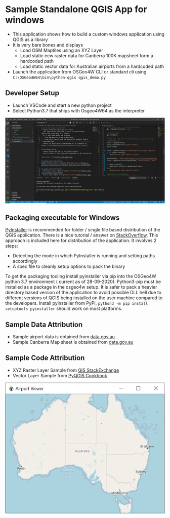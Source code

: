 # Sample Standalone QGIS App for windows
- This application shows how to build a custom windows application using QGIS as a library
- It is very bare bones and displays
  - Load OSM Maptiles using an XYZ Layer
  - Load static ecw raster data for Canberra 100K mapsheet form a hardcoded path
  - Load static vector data for Australian airports from a hardcoded path
- Launch the application from OSGeo4W CLI or standard cli using `C:\OSGeo4W64\bin\python-qgis qgis_demo.py`

## Developer Setup
- Launch VSCode and start a new python project
- Select Python3.7 that ships with Osgeo4W64 as the interpreter

![Developer Setup](doc/vscode_qgis.png)


## Packaging executable for Windows
[PyInstaller](https://www.pyinstaller.org/) is recommended for folder / single file based distribution of the QGIS application.
There is a nice tutorial / answer on [StackOverflow](https://gis.stackexchange.com/a/178615). This approach is included here for
distribution of the application. It involves 2 steps:
- Detecting the mode in which PyInstaller is running and setting paths accordingly
- A spec file to cleanly setup options to pack the binary

To get the packaging tooling install pyinstaller via pip into the OSGeo4W python 3.7 environment ( current as of 28-09-2020). Python3-pip must be installed as a package in the osgeo4w setup. It is safer to pack a heavier directory based version of the
application to avoid possible DLL hell due to different versions of QGIS being installed on the user machine compared to the
developers. Install pyinstaller from PyPI, `python3 -m pip install setuptools pyinstaller` should work on most platforms.

## Sample Data Attribution
- Sample airport data is obtained from [data.gov.au](https://data.gov.au/data/dataset/f1d9414d-7688-4289-9a63-d9e70036f07a)
- Sample Canberra Map sheet is obtained from [data.gov.au](https://data.gov.au/dataset/ds-ga-a05f7892-eaaf-7506-e044-00144fdd4fa6/distribution/dist-ga-a05f7892-eaaf-7506-e044-00144fdd4fa6-2/details?q=Ecw)

## Sample Code Attribution
- XYZ Raster Layer Sample from [GIS StackExchange](https://gis.stackexchange.com/a/315484)
- Vector Layer Sample from [PyQGIS Cookbook](https://docs.qgis.org/testing/en/docs/pyqgis_developer_cookbook/loadlayer.html#vector-layers)

![Application Screenshot](doc/airport_show.png)